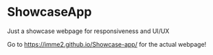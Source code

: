 
# ShowcaseApp

Just a showcase webpage for responsiveness and UI/UX

Go to https://imme2.github.io/Showcase-app/ for the actual webpage!